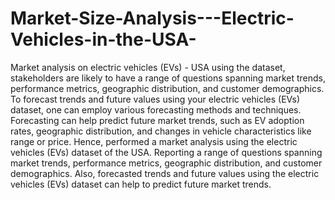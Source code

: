 # Market-Size-Analysis---Electric-Vehicles-in-the-USA-

Market analysis on electric vehicles (EVs) - USA using the dataset, stakeholders are likely to have a range of questions spanning market trends, performance metrics, geographic distribution, and customer demographics. To forecast trends and future values using your electric vehicles (EVs) dataset, one can employ various forecasting methods and techniques. Forecasting can help predict future market trends, such as EV adoption rates, geographic distribution, and changes in vehicle characteristics like range or price. Hence, performed a market analysis using the electric vehicles (EVs) dataset of the USA. Reporting a range of questions spanning market trends, performance metrics, geographic distribution, and customer demographics. Also, forecasted trends and future values using the electric vehicles (EVs) dataset can help to predict future market trends.
